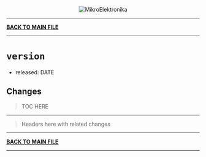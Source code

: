 <p align="center">
  <img src="http://www.mikroe.com/img/designs/beta/logo_small.png?raw=true" alt="MikroElektronika"/>
</p>

---

**[BACK TO MAIN FILE](../../CHANGELOG.md)**

---

# `version`

+ released: DATE

## Changes

> TOC HERE

---

> Headers here with related changes

---

**[BACK TO MAIN FILE](../../CHANGELOG.md)**

---
